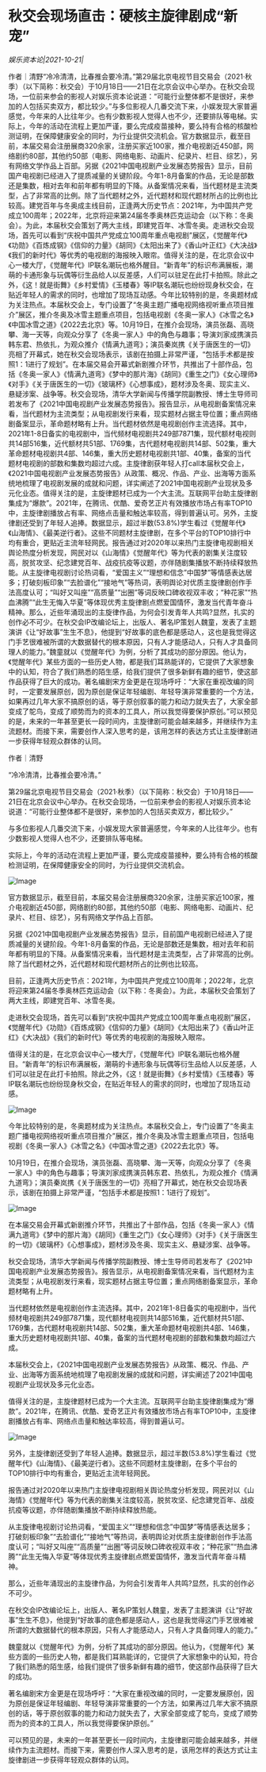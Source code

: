 # 秋交会现场直击：硬核主旋律剧成“新宠”

*娱乐资本论|2021-10-21|*

作者｜清野“冷冷清清，比春推会要冷清。”第29届北京电视节目交易会（2021·秋季）（以下简称：秋交会）于10月18日——21日在北京会议中心举办。在秋交会现场，一位前来参会的影视人对娱乐资本论说道：“可能行业整体都不是很好，来参加的人包括买卖双方，都比较少。”与多位影视人几番交流下来，小娱发现大家普遍感觉，今年来的人比往年少。也有少数影视人觉得人也不少，还要排队等电梯。实际上，今年的活动在流程上更加严谨，要么完成疫苗接种，要么持有合格的核酸检测证明，在保障健康安全的同时，为行业提供交流机会。官方数据显示，截至目前，本届交易会注册展商320余家，注册买家近100家，推介电视剧近450部，网络剧约80部，其他约50部（电影、网络电影、动画片、纪录片、栏目、综艺），另有网络文学作品上百部。另据《2021中国电视剧产业发展态势报告》显示，目前国产电视剧已经进入了提质减量的关键阶段。今年1-8月备案的作品，无论是部数还是集数，相对去年和前年都有明显的下降。从备案情况来看，当代题材是主流类型，占了非常高的比例。除了当代题材之外，近代题材和现代题材所占的比例也比较高。建党百年与冬奥成主线目前，正逢两大历史节点：2021年，为中国共产党成立100周年；2022年，北京将迎来第24届冬季奥林匹克运动会（以下称：冬奥会）。为此，本届秋交会策划了两大主线，即建党百年、冰雪冬奥。走进秋交会现场，首先可以看到“庆祝中国共产党成立100周年重点电视剧”展区，《觉醒年代》《功勋》《百炼成钢》《信仰的力量》《胡同》《太阳出来了》《香山叶正红》《大决战》《我们的新时代》等优秀的电视剧的海报映入眼帘。值得关注的是，在北京会议中心一楼大厅，《觉醒年代》IP联名潮玩也格外醒目。“新青年”的标识布满展板，潮萌的卡通形象与玩偶等衍生品给人以反差感，人们可以驻足在此打卡拍照。除此之外，《这！就是街舞》《乡村爱情》《玉楼春》等IP联名潮玩也纷纷现身秋交会，在贴近年轻人的需求的同时，也增加了现场互动感。今年比较特别的是，冬奥题材成为关注热点。本届秋交会上，专门设置了“冬奥主题广播电视网络视听重点项目推介”展区，推介冬奥及冰雪主题重点项目，包括电视剧《冬奥一家人》《冰雪之名》《中国冰雪之道》《2022去北京》等。10月19日，在推介会现场，演员张磊、高晓攀、海一天等，向观众分享了《冬奥一家人》中的角色与趣事；导演刘家成携演员韩东君、热依扎，为观众推介《情满九道弯》；演员秦岚携《关于唐医生的一切》亮相了开幕式，她在秋交会现场表示，该剧在拍摄上非常严谨，“包括手术都是按照1：1进行了规划”。在本届交易会开幕式新剧推介环节，共推出了十部作品，包括《冬奥一家人》《情满九道弯》《梦中的那片海》《胡同》《重生之门》《女心理师》《对手》《关于唐医生的一切》《玻璃杯》《心想事成》，题材涉及冬奥、现实主义、悬疑涉案、战争等。秋交会现场，清华大学新闻与传播学院副教授、博士生导师司若发布了《2021中国电视剧产业发展态势报告》。报告显示，从电视剧备案情况来看，当代题材为主流类型；从电视剧发行来看，现实题材占据主导位置；重点网络剧备案显示，革命题材略有上升。当代题材依然是电视剧创作主流选择。其中，2021年1-8日备实的电视剧中，当代频材电视剧共249部7871集，现代额材电视则共14部516集，近代额材共51部、1769集，古代题材电视剧共14部、502集，重大革命题材电视剧共4部、146集，重大历史题材电视剧共1部、40集，备案的当代题材电视剧的部数和集数均超过六成。主旋律剧获年轻人打call本届秋交会上，《2021中国电视剧产业发展态势报告》从政策、概况、作品、产业、出海等方面系统地梳理了电视剧发展的成就和问题，详实阐述了2021中国电视剧产业现状及多元化业态。值得关注的是，主旋律题材已成为一个大主流。互联网平台助主旋律剧集成为“爆款”。2021年，在腾讯、优酷、爱奇艺正片有效播放市场占有率TOP10中，主旋律剧播放占有率、网络点击量和触达率较高，得到普遍认可。另外，主旋律剧还受到了年轻人追捧。数据显示，超过半数(53.8%)学生看过《觉醒年代》《山海情》、《最美逆行者》。这些不同题材主旋律剧，在多个平台的TOP10排行中均有重合，更贴近主流年轻网民。报告通过对2020年以来热门主旋律电视剧相关舆论热度分析发现，网民对以《山海情》《觉醒年代》等为代表的剧集关注度较高，脱贫攻坚、纪念建党百年、战疫抗疫等议题，亦伴随剧集播放不断持续释放热能。从主旋律电视剧讨论热词看，“爱国主义”“理想和信念”中国梦”等情感表达居多；打破刻板印象”“去脸谱化”“接地气”等热词，表明舆论对优质主旋律剧创作手法高度认可；“叫好又叫座”“高质量”“出圈”等词反映口碑收视双丰收；“种花家”“热血沸腾”“此生无悔入华夏”等体现优秀主旋律剧点燃爱国情怀，激发当代青年奋斗精神。那么，近些年涌现出的主旋律作品，为何会引发青年人共鸣?显然，扎实的创作必不可少。在秋交会IP改编论坛上，出版人、著名IP策划人魏童，发表了主题演讲《让“好故事”生生不息》，他提到“好故事的底色都是感动人，这也是我觉得这门手艺很难被所谓的大数据替代的根本原因，只有人才能感动人，只有人才具备同理人的能力。”魏童就以《觉醒年代》为例，分析了其成功的部分原因。他认为，《觉醒年代》某些方面的一些历史人物，都是我们耳熟能详的，它提供了大家想象中的认知，符合了我们熟悉的陌生感，给我们提供了很多新鲜有趣的细节，使这部作品获得了巨大的成功。著名编剧宋方金更是在现场呼吁：“大家在重视改编的同时，一定要发展原创，因为原创是保证年轻编剧、年轻导演非常重要的一个方法，如果再过几年大家不搞原创的话，等于原创叙事的能力和动力就失去了，大家全部变成了鸵鸟，变成了顺势而为的资本的工具人，所以我觉得要保护原创。”可以预见的是，未来的一年甚至更长一段时间内，主旋律剧可能会越来越多，并继续作为主流题材。而接下来，需要创作人深入思考的是，该用怎样的表达方式让主旋律剧进一步获得年轻观众群体的认同。

作者｜清野

“冷冷清清，比春推会要冷清。”

第29届北京电视节目交易会（2021·秋季）（以下简称：秋交会）于10月18日——21日在北京会议中心举办。在秋交会现场，一位前来参会的影视人对娱乐资本论说道：“可能行业整体都不是很好，来参加的人包括买卖双方，都比较少。”

与多位影视人几番交流下来，小娱发现大家普遍感觉，今年来的人比往年少。也有少数影视人觉得人也不少，还要排队等电梯。

实际上，今年的活动在流程上更加严谨，要么完成疫苗接种，要么持有合格的核酸检测证明，在保障健康安全的同时，为行业提供交流机会。

![Image](https://p9.toutiaoimg.com/img/pgc-image/cd7c4a06f784496492fadc2f07c78b74~tplv-tt-shrink:640:0.image)

官方数据显示，截至目前，本届交易会注册展商320余家，注册买家近100家，推介电视剧近450部，网络剧约80部，其他约50部（电影、网络电影、动画片、纪录片、栏目、综艺），另有网络文学作品上百部。

另据《2021中国电视剧产业发展态势报告》显示，目前国产电视剧已经进入了提质减量的关键阶段。今年1-8月备案的作品，无论是部数还是集数，相对去年和前年都有明显的下降。从备案情况来看，当代题材是主流类型，占了非常高的比例。除了当代题材之外，近代题材和现代题材所占的比例也比较高。

目前，正逢两大历史节点：2021年，为中国共产党成立100周年；2022年，北京将迎来第24届冬季奥林匹克运动会（以下称：冬奥会）。为此，本届秋交会策划了两大主线，即建党百年、冰雪冬奥。

走进秋交会现场，首先可以看到“庆祝中国共产党成立100周年重点电视剧”展区，《觉醒年代》《功勋》《百炼成钢》《信仰的力量》《胡同》《太阳出来了》《香山叶正红》《大决战》《我们的新时代》等优秀的电视剧的海报映入眼帘。

值得关注的是，在北京会议中心一楼大厅，《觉醒年代》IP联名潮玩也格外醒目。“新青年”的标识布满展板，潮萌的卡通形象与玩偶等衍生品给人以反差感，人们可以驻足在此打卡拍照。除此之外，《这！就是街舞》《乡村爱情》《玉楼春》等IP联名潮玩也纷纷现身秋交会，在贴近年轻人的需求的同时，也增加了现场互动感。

![Image](https://p6.toutiaoimg.com/img/pgc-image/50b73a891f7c4479949c5fbf7cc408d6~tplv-tt-shrink:640:0.image)

今年比较特别的是，冬奥题材成为关注热点。本届秋交会上，专门设置了“冬奥主题广播电视网络视听重点项目推介”展区，推介冬奥及冰雪主题重点项目，包括电视剧《冬奥一家人》《冰雪之名》《中国冰雪之道》《2022去北京》等。

10月19日，在推介会现场，演员张磊、高晓攀、海一天等，向观众分享了《冬奥一家人》中的角色与趣事；导演刘家成携演员韩东君、热依扎，为观众推介《情满九道弯》；演员秦岚携《关于唐医生的一切》亮相了开幕式，她在秋交会现场表示，该剧在拍摄上非常严谨，“包括手术都是按照1：1进行了规划”。

![Image](https://p5.toutiaoimg.com/img/pgc-image/db41ca030acc43e490d2eeb63d6a67c1~tplv-tt-shrink:640:0.image)

在本届交易会开幕式新剧推介环节，共推出了十部作品，包括《冬奥一家人》《情满九道弯》《梦中的那片海》《胡同》《重生之门》《女心理师》《对手》《关于唐医生的一切》《玻璃杯》《心想事成》，题材涉及冬奥、现实主义、悬疑涉案、战争等。

秋交会现场，清华大学新闻与传播学院副教授、博士生导师司若发布了《2021中国电视剧产业发展态势报告》。报告显示，从电视剧备案情况来看，当代题材为主流类型；从电视剧发行来看，现实题材占据主导位置；重点网络剧备案显示，革命题材略有上升。

当代题材依然是电视剧创作主流选择。其中，2021年1-8日备实的电视剧中，当代频材电视剧共249部7871集，现代额材电视则共14部516集，近代额材共51部、1769集，古代题材电视剧共14部、502集，重大革命题材电视剧共4部、146集，重大历史题材电视剧共1部、40集，备案的当代题材电视剧的部数和集数均超过六成。

本届秋交会上，《2021中国电视剧产业发展态势报告》从政策、概况、作品、产业、出海等方面系统地梳理了电视剧发展的成就和问题，详实阐述了2021中国电视剧产业现状及多元化业态。

值得关注的是，主旋律题材已成为一个大主流。互联网平台助主旋律剧集成为“爆款”。2021年，在腾讯、优酷、爱奇艺正片有效播放市场占有率TOP10中，主旋律剧播放占有率、网络点击量和触达率较高，得到普遍认可。

![Image](https://p6.toutiaoimg.com/img/pgc-image/581a438c5e134b51a881a3dee7eabb40~tplv-tt-shrink:640:0.image)

另外，主旋律剧还受到了年轻人追捧。数据显示，超过半数(53.8%)学生看过《觉醒年代》《山海情》、《最美逆行者》。这些不同题材主旋律剧，在多个平台的TOP10排行中均有重合，更贴近主流年轻网民。

报告通过对2020年以来热门主旋律电视剧相关舆论热度分析发现，网民对以《山海情》《觉醒年代》等为代表的剧集关注度较高，脱贫攻坚、纪念建党百年、战疫抗疫等议题，亦伴随剧集播放不断持续释放热能。

从主旋律电视剧讨论热词看，“爱国主义”“理想和信念”中国梦”等情感表达居多；打破刻板印象”“去脸谱化”“接地气”等热词，表明舆论对优质主旋律剧创作手法高度认可；“叫好又叫座”“高质量”“出圈”等词反映口碑收视双丰收；“种花家”“热血沸腾”“此生无悔入华夏”等体现优秀主旋律剧点燃爱国情怀，激发当代青年奋斗精神。

那么，近些年涌现出的主旋律作品，为何会引发青年人共鸣?显然，扎实的创作必不可少。

在秋交会IP改编论坛上，出版人、著名IP策划人魏童，发表了主题演讲《让“好故事”生生不息》，他提到“好故事的底色都是感动人，这也是我觉得这门手艺很难被所谓的大数据替代的根本原因，只有人才能感动人，只有人才具备同理人的能力。”

魏童就以《觉醒年代》为例，分析了其成功的部分原因。他认为，《觉醒年代》某些方面的一些历史人物，都是我们耳熟能详的，它提供了大家想象中的认知，符合了我们熟悉的陌生感，给我们提供了很多新鲜有趣的细节，使这部作品获得了巨大的成功。

著名编剧宋方金更是在现场呼吁：“大家在重视改编的同时，一定要发展原创，因为原创是保证年轻编剧、年轻导演非常重要的一个方法，如果再过几年大家不搞原创的话，等于原创叙事的能力和动力就失去了，大家全部变成了鸵鸟，变成了顺势而为的资本的工具人，所以我觉得要保护原创。”

可以预见的是，未来的一年甚至更长一段时间内，主旋律剧可能会越来越多，并继续作为主流题材。而接下来，需要创作人深入思考的是，该用怎样的表达方式让主旋律剧进一步获得年轻观众群体的认同。

